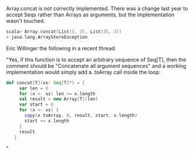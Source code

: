 Array.concat is not correctly implemented. There was a change last year to accept Seqs rather than Arrays as arguments, but the implementation wasn't touched.

```scala
scala> Array.concat(List(3, 3), List(35, 3))
> java.lang.ArrayStoreException

```

Eric Willinger the following in a recent thread:

"Yes, if this function is to accept an arbitrary sequence of Seq[T], then 
the comment should be "Concatenate all argument sequences" and a working 
implementation would simply add a .toArray call inside the loop:
   
```scala
def concat[T](xs: Seq[T]*) = {
     var len = 0
     for (x <- xs) len += x.length
     val result = new Array[T](len)
     var start = 0
     for (x <- xs) {
       copy(x.toArray, 0, result, start, x.length)
       start += x.length
     }
     result
   }
```
"
